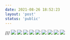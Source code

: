 ```yaml
---
date: 2021-08-26 18:52:23
layout: 'post'
status: 'public'
---
```

/// <audio src="https://inz.oss-cn-beijing.aliyuncs.com/Audios/320kbit/%E3%81%95%E3%81%8C%E3%81%97%E3%82%82%E3%81%AE.mp3" autoplay loop></audio>
<audio src="https://pan.balmy.life/%E7%B4%A0%E6%9D%90/Audios/320kbit/%E3%81%95%E3%81%8C%E3%81%97%E3%82%82%E3%81%AE.mp3" autoplay loop></audio>
![](https://inz.oss-cn-beijing.aliyuncs.com/Images/Beijing/20210826/IMG_2973.jpeg)
![](https://inz.oss-cn-beijing.aliyuncs.com/Images/Beijing/20210826/IMG_2978.jpeg)
![](https://inz.oss-cn-beijing.aliyuncs.com/Images/Beijing/20210826/IMG_2979.jpeg)
![](https://inz.oss-cn-beijing.aliyuncs.com/Images/Beijing/20210826/IMG_2981.jpeg)
![](https://inz.oss-cn-beijing.aliyuncs.com/Images/Beijing/20210826/IMG_2985.jpeg)
![](https://inz.oss-cn-beijing.aliyuncs.com/Images/Beijing/20210826/IMG_2986.jpeg)
![](https://inz.oss-cn-beijing.aliyuncs.com/Images/Beijing/20210826/IMG_2987.jpg)
![](https://inz.oss-cn-beijing.aliyuncs.com/Images/Beijing/20210826/IMG_2988.jpg)
![](https://inz.oss-cn-beijing.aliyuncs.com/Images/Beijing/20210826/IMG_2989.jpg)
